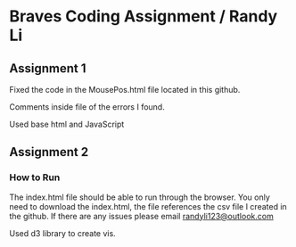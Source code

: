 # Braves Coding Assignment / Randy Li

## Assignment 1
Fixed the code in the MousePos.html file located in this github. 

Comments inside file of the errors I found.

Used base html and JavaScript

## Assignment 2
### How to Run
The index.html file should be able to run through the browser. You only need to download the index.html, the file references the csv file I created in the github. If there are any issues please email randyli123@outlook.com

Used d3 library to create vis.
